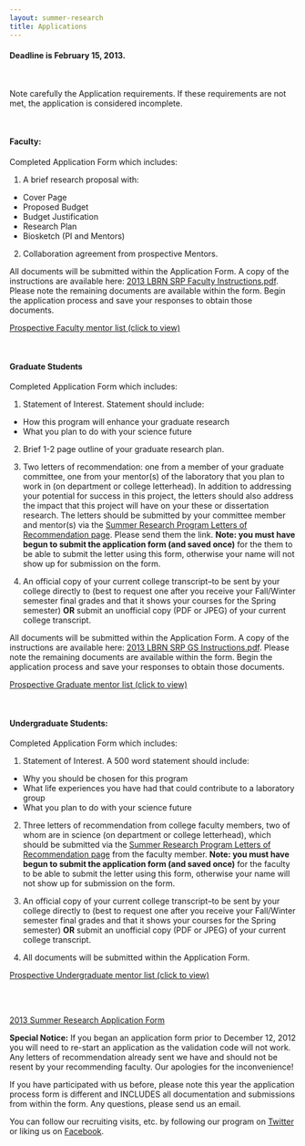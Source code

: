 ```yaml
---
layout: summer-research
title: Applications
---
```


<div class="alert alert-warning alert-block">
  <h4><strong>Deadline is February 15, 2013.</strong></h4>
  <br>
  <p>
    Note carefully the Application requirements. If these requirements are not met, the application is considered incomplete.
  </p>
</div>


<br>


#### **Faculty:** ####

Completed Application Form which includes:

1. A brief research proposal with:
  - Cover Page
  - Proposed Budget
  - Budget Justification
  - Research Plan
  - Biosketch (PI and Mentors)

2. Collaboration agreement from prospective Mentors.

All documents will be submitted within the Application Form. A copy of the instructions are available here: [2013 LBRN SRP Faculty Instructions.pdf][1]. Please note the remaining documents are available within the form. Begin the application process and save your responses to obtain those documents.

[Prospective Faculty mentor list (click to view)][2]


<br>


#### **Graduate Students** ####

Completed Application Form which includes:

1. Statement of Interest. Statement should include:
  - How this program will enhance your graduate research
  - What you plan to do with your science future

2. Brief 1-2 page outline of your graduate research plan.

3. Two letters of recommendation: one from a member of your graduate committee, one from your mentor(s) of the laboratory that you plan to work in (on department or college letterhead). In addition to addressing your potential for success in this project, the letters should also address the impact that this project will have on your these or dissertation research. The letters should be submitted by your committee member and mentor(s) via the [Summer Research Program Letters of Recommendation page][3]. Please send them the link. **Note: you must have begun to submit the application form (and saved once)** for the them to be able to submit the letter using this form, otherwise your name will not show up for submission on the form.

4. An official copy of your current college transcript–to be sent by your college directly to (best to request one after you receive your Fall/Winter semester final grades and that it shows your courses for the Spring semester) **OR** submit an unofficial copy (PDF or JPEG) of your current college transcript.

All documents will be submitted within the Application Form. A copy of the instructions are available here: [2013 LBRN SRP GS Instructions.pdf][4]. Please note the remaining documents are available within the form. Begin the application process and save your responses to obtain those documents.

[Prospective Graduate mentor list (click to view)][5]


<br>


#### **Undergraduate Students:** ####

Completed Application Form which includes:

1. Statement of Interest. A 500 word statement should include:
  - Why you should be chosen for this program
  - What life experiences you have had that could contribute to a laboratory group
  - What you plan to do with your science future

2. Three letters of recommendation from college faculty members, two of whom are in science (on department or college letterhead), which should be submitted via the [Summer Research Program Letters of Recommendation page][3] from the faculty member. **Note: you must have begun to submit the application form (and saved once)** for the faculty to be able to submit the letter using this form, otherwise your name will not show up for submission on the form.

3. An official copy of your current college transcript–to be sent by your college directly to (best to request one after you receive your Fall/Winter semester final grades and that it shows your courses for the Spring semester) **OR** submit an unofficial copy (PDF or JPEG) of your current college transcript.

4. All documents will be submitted within the Application Form.

[Prospective Undergraduate mentor list (click to view)][6]


<br>
<br>


<a href="https://redcap.lbrn.lsu.edu/surveys/?s=XSCTQN" class="btn btn-large btn-primary" style="margin-bottom: 30px">2013 Summer Research Application Form</a>


**Special Notice:** If you began an application form prior to December 12, 2012 you will need to re-start an application as the validation code will not work. Any letters of recommendation already sent we have and should not be resent by your recommending faculty. Our apologies for the inconvenience!

If you have participated with us before, please note this year the application process form is different and INCLUDES all documentation and submissions from within the form. Any questions, please send us an email.

You can follow our recruiting visits, etc. by following our program on [Twitter][7] or liking us on [Facebook][8].


[1]: http://lbrn.lsu.edu/portal/pdf/2013%20LBRN%20SRP%20Faculty%20Instructions.pdf
[2]: http://lbrn.lsu.edu/portal/facultymentorlist.php
[3]: http://lbrn.lsu.edu/portal/staticpages/index.php?page=letters
[4]: http://lbrn.lsu.edu/portal/pdf/2013%20LBRN%20SRP%20GS%20Instructions.pdf
[5]: http://lbrn.lsu.edu/portal/gradmentorlist.php
[6]: http://lbrn.lsu.edu/portal/undermentorlist.php
[7]: https://twitter.com/lbrn_inbre
[8]: http://facebook.com/LouisianaBiomedicalResearchNetwork